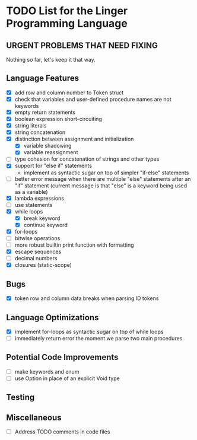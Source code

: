 # TODO List for the Linger Programming Language

## URGENT PROBLEMS THAT NEED FIXING

Nothing so far, let's keep it that way.

## Language Features

- [x] add row and column number to Token struct
- [x] check that variables and user-defined procedure names are not keywords
- [x] empty return statements
- [x] boolean expression short-circuiting
- [x] string literals
- [x] string concatenation
- [x] distinction between assignment and initialization
  - [x] variable shadowing
  - [x] variable reassignment
- [ ] type cohesion for concatenation of strings and other types
- [x] support for "else if" statements
  - implement as syntactic sugar on top of simpler "if-else" statements
- [ ] better error message when there are multiple "else" statements after an
      "if" statement (current message is that "else" is a keyword being used as
      a variable)
- [x] lambda expressions
- [ ] use statements
- [x] while loops
  - [x] break keyword
  - [x] continue keyword
- [x] for-loops
- [ ] bitwise operations
- [ ] more robust builtin print function with formatting
- [x] escape sequences
- [ ] decimal numbers
- [x] closures (static-scope)

## Bugs

- [x] token row and column data breaks when parsing ID tokens

## Language Optimizations

- [x] implement for-loops as syntactic sugar on top of while loops
- [ ] immediately return error the moment we parse two main procedures

## Potential Code Improvements

- [ ] make keywords and enum
- [ ] use Option<Value> in place of an explicit Void type

## Testing

## Miscellaneous

- [ ] Address TODO comments in code files
